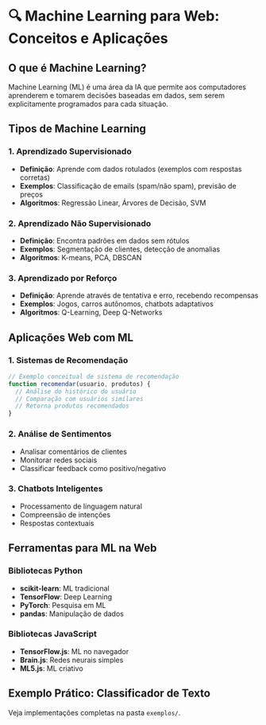 # 🔍 Machine Learning para Web: Conceitos e Aplicações

## O que é Machine Learning?
Machine Learning (ML) é uma área da IA que permite aos computadores aprenderem e tomarem decisões baseadas em dados, sem serem explicitamente programados para cada situação.

## Tipos de Machine Learning

### 1. Aprendizado Supervisionado
- **Definição**: Aprende com dados rotulados (exemplos com respostas corretas)
- **Exemplos**: Classificação de emails (spam/não spam), previsão de preços
- **Algoritmos**: Regressão Linear, Árvores de Decisão, SVM

### 2. Aprendizado Não Supervisionado
- **Definição**: Encontra padrões em dados sem rótulos
- **Exemplos**: Segmentação de clientes, detecção de anomalias
- **Algoritmos**: K-means, PCA, DBSCAN

### 3. Aprendizado por Reforço
- **Definição**: Aprende através de tentativa e erro, recebendo recompensas
- **Exemplos**: Jogos, carros autônomos, chatbots adaptativos
- **Algoritmos**: Q-Learning, Deep Q-Networks

## Aplicações Web com ML

### 1. Sistemas de Recomendação
```javascript
// Exemplo conceitual de sistema de recomendação
function recomendar(usuario, produtos) {
  // Análise do histórico do usuário
  // Comparação com usuários similares
  // Retorna produtos recomendados
}
```

### 2. Análise de Sentimentos
- Analisar comentários de clientes
- Monitorar redes sociais
- Classificar feedback como positivo/negativo

### 3. Chatbots Inteligentes
- Processamento de linguagem natural
- Compreensão de intenções
- Respostas contextuais

## Ferramentas para ML na Web

### Bibliotecas Python
- **scikit-learn**: ML tradicional
- **TensorFlow**: Deep Learning
- **PyTorch**: Pesquisa em ML
- **pandas**: Manipulação de dados

### Bibliotecas JavaScript
- **TensorFlow.js**: ML no navegador
- **Brain.js**: Redes neurais simples
- **ML5.js**: ML criativo

## Exemplo Prático: Classificador de Texto
Veja implementações completas na pasta `exemplos/`.
